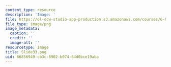 ```yaml
---
content_type: resource
description: 'Image: '
file: https://ol-ocw-studio-app-production.s3.amazonaws.com/courses/6-004-computation-structures-spring-2017/66856949cb3c8902b07464d0bce19aba_Slide33.png
file_type: image/png
image_metadata:
  caption: ''
  credit: ''
  image-alt: ''
resourcetype: Image
title: Slide33.png
uid: 66856949-cb3c-8902-b074-64d0bce19aba
---
```


